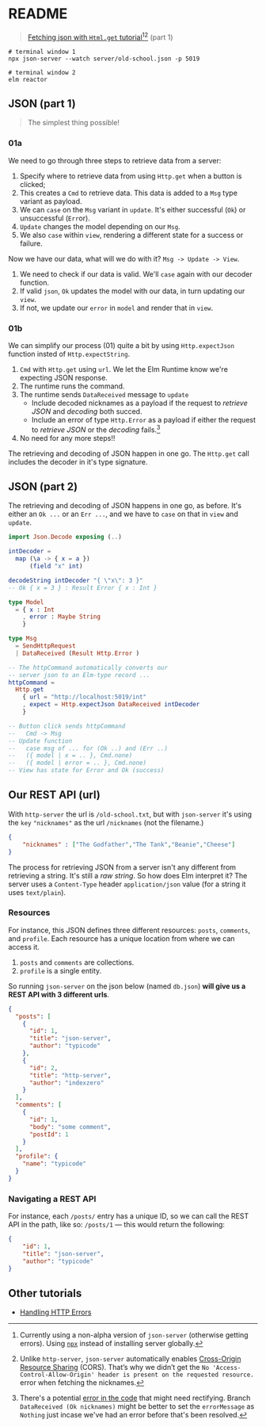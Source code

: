 # README

> [Fetching json with `Html.get` tutorial](https://elmprogramming.com/decoding-json-part-1.html)[^1][^2] (part 1)

```terminal
# terminal window 1
npx json-server --watch server/old-school.json -p 5019

# terminal window 2
elm reactor
```

## JSON (part 1)

> The simplest thing possible!

### 01a

We need to go through three steps to retrieve data from a server:

1. Specify where to retrieve data from using `Http.get` when a button is clicked;
2. This creates a `Cmd` to retrieve data. This data is added to a `Msg` type variant as payload.
3. We can `case` on the `Msg` variant in `update`. It's either successful (`Ok`) or unsuccessful (`Err`or).
4. `Update` changes the model depending on our `Msg`.
5. We also `case` within `view`, rendering a different state for a success or failure.

Now we have our data, what will we do with it? `Msg -> Update -> View`.

1. We need to check if our data is valid. We'll `case` again with our decoder function.
2. If valid `json`, `Ok` updates the model with our data, in turn updating our `view`.
3. If not, we update our `error` in `model` and render that in `view`.


### 01b

We can simplify our process (01) quite a bit by using `Http.expectJson` function insted of `Http.expectString`.

1. `Cmd` with `Http.get` using `url`. We let the Elm Runtime know we're expecting JSON response.
2. The runtime runs the command.
3. The runtime sends `DataReceived` message to `update`
    - Include decoded nicknames as a payload if the request to _retrieve JSON_ and _decoding_ both succed.
    - Include an error of type `Http.Error` as a payload if either the request to _retrieve JSON_ or the _decoding_ fails.[^3]
4. No need for any more steps!!

The retrieving and decoding of JSON happen in one go. The `Http.get` call includes the decoder in it's type signature.


## JSON (part 2)

The retrieving and decoding of JSON happens in one go, as before. It's either an `Ok ...` or an `Err ...`, and we have to `case` on that in `view` and `update`.

```elm
import Json.Decode exposing (..)

intDecoder =
  map (\a -> { x = a })
      (field "x" int)

decodeString intDecoder "{ \"x\": 3 }"
-- Ok { x = 3 } : Result Error { x : Int }

type Model
  = { x : Int
    , error : Maybe String
    }

type Msg
  = SendHttpRequest
  | DataReceived (Result Http.Error )

-- The httpCommand automatically converts our
-- server json to an Elm-type record ...
httpCommand =
  Http.get
    { url = "http://localhost:5019/int"
    , expect = Http.expectJson DataReceived intDecoder
    }

-- Button click sends httpCommand
--   Cmd -> Msg
-- Update function
--   case msg of ... for (Ok ..) and (Err ..)
--   ({ model | x = .. }, Cmd.none)
--   ({ model | error = .. }, Cmd.none)
-- View has state for Error and Ok (success)
```



## Our REST API (url)

With `http-server` the url is `/old-school.txt`, but with `json-server` it's using the `key` `"nicknames"` as the url `/nicknames` (not the filename.)

```json
{
    "nicknames" : ["The Godfather","The Tank","Beanie","Cheese"]
}
```

The process for retrieving JSON from a server isn't any different from retrieving a string. It's still a _raw string_. So how does Elm interpret it? The server uses a `Content-Type` header `application/json` value (for a string it uses `text/plain`).

### Resources

For instance, this JSON defines three different resources: `posts`, `comments`, and `profile`. Each resource has a unique location from where we can access it.

1. `posts` and `comments` are collections.
2. `profile` is a single entity.

So running `json-server` on the json below (named `db.json`) **will give us a REST API with 3 different urls**.

```json
{
  "posts": [
    {
      "id": 1,
      "title": "json-server",
      "author": "typicode"
    },
    {
      "id": 2,
      "title": "http-server",
      "author": "indexzero"
    }
  ],
  "comments": [
    {
      "id": 1,
      "body": "some comment",
      "postId": 1
    }
  ],
  "profile": {
    "name": "typicode"
  }
}
```

### Navigating a REST API

For instance, each `/posts/` entry has a unique ID, so we can call the REST API in the path, like so: `/posts/1` — this would return the following:

```json
{
    "id": 1,
    "title": "json-server",
    "author": "typicode"
}
```

## Other tutorials

- [Handling HTTP Errors](https://elmprogramming.com/fetching-data-using-get#handling-http-errors)


[^1]: Currently using a non-alpha version of `json-server` (otherwise getting errors). Using [`npx`](https://stackoverflow.com/a/52018825) instead of installing server globally.


[^2]: Unlike `http-server`, `json-server` automatically enables [Cross-Origin Resource Sharing](https://elmprogramming.com/fetching-data-using-get.html#allowing-cross-origin-resource-sharing) (CORS). That’s why we didn’t get the `No 'Access-Control-Allow-Origin' header is present on the requested resource.` error when fetching the nicknames.

[^3]: There's a potential [error in the code](http://disq.us/p/269bbhk) that might need rectifying. Branch `DataReceived (Ok nicknames)` might be better to set the `errorMessage` as `Nothing` just incase we've had an error before that's been resolved.
